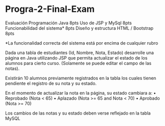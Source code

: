 # Progra-2-Final-Exam

Evaluación
Programación Java	8pts
Uso de JSP y MySql	8pts
Funcionabilidad del sistema*	8pts
Diseño y estructura HTML / Bootstrap	8pts


*La funcionalidad correcta del sistema está por encima de cualquier rubro

Dada una tabla de estudiantes (Id, Nombre, Nota, Estado) desarrolle una página en Java utilizando JSP 
que permita actualizar el estado de los alumnos para cierto curso. 
(Solamente se puede editar el campo de las notas).

Existirán 10 alumnos previamente registrados en la tabla los cuales tienen pendiente el registro de su nota y su estado.

En el momento de actualizar la nota en la página, su estado cambiara a:
•	Reprobado (Nota < 65) 
•	Aplazado (Nota >= 65 and Nota < 70) 
•	Aprobado (Nota >= 70)

Los cambios de las notas y su estado deben verse reflejado en la tabla MySQL


